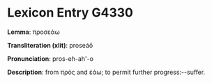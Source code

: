 # Lexicon Entry G4330

**Lemma**: προσεάω

**Transliteration (xlit)**: proseáō

**Pronunciation**: pros-eh-ah'-o

**Description**:
from πρός and ἐάω; to permit further progress:--suffer.
